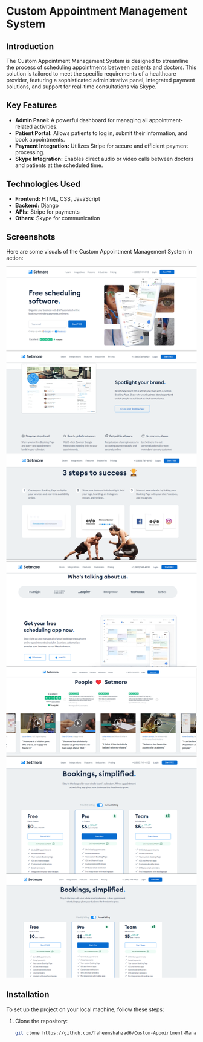 # Custom Appointment Management System

## Introduction
The Custom Appointment Management System is designed to streamline the process of scheduling appointments between patients and doctors. This solution is tailored to meet the specific requirements of a healthcare provider, featuring a sophisticated administrative panel, integrated payment solutions, and support for real-time consultations via Skype.

## Key Features
- **Admin Panel:** A powerful dashboard for managing all appointment-related activities.
- **Patient Portal:** Allows patients to log in, submit their information, and book appointments.
- **Payment Integration:** Utilizes Stripe for secure and efficient payment processing.
- **Skype Integration:** Enables direct audio or video calls between doctors and patients at the scheduled time.

## Technologies Used
- **Frontend:** HTML, CSS, JavaScript
- **Backend:** Django
- **APIs:** Stripe for payments
- **Others:** Skype for communication

## Screenshots
Here are some visuals of the Custom Appointment Management System in action:

![Admin Panel](images/Appointment_Scheduler1.png)
![Patient Login](images/Appointment_Scheduler2.png)
![Appointment Booking](images/Appointment_Scheduler3.png)
![Stripe Integration](images/Appointment_Scheduler4.png)
![Doctor Interface](images/Appointment_Scheduler5.png)
![Patient Interface](images/Appointment_Scheduler6.png)
![System Dashboard](images/Appointment_Scheduler7.png)

## Installation
To set up the project on your local machine, follow these steps:

1. Clone the repository:
   ```bash
   git clone https://github.com/faheemshahzad6/Custom-Appointment-Management-System.git
